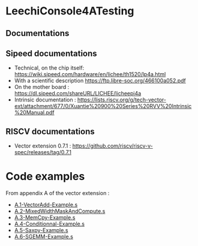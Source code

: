 # LeechiConsole4ATesting

## Documentations
## Sipeed documentations
* Technical, on the chip itself: https://wiki.sipeed.com/hardware/en/lichee/th1520/lp4a.html
* With a scientific description https://ftp.libre-soc.org/466100a052.pdf
* On the mother board : https://dl.sipeed.com/shareURL/LICHEE/licheepi4a
* Intrinsic documentation : https://lists.riscv.org/g/tech-vector-ext/attachment/677/0/Xuantie%20900%20Series%20RVV%20Intrinsic%20Manual.pdf

## RISCV documentations
* Vector extension 0.7.1 : https://github.com/riscv/riscv-v-spec/releases/tag/0.7.1
# Code examples
From appendix A of the vector extension :
* [A.1-VectorAdd-Example.s](A.1-VectorAdd-Example.s)
* [A.2-MixedWidthMaskAndCompute.s](A.2-MixedWidthMaskAndCompute.s)
* [A.3-MemCpy-Example.s](A.3-MemCpy-Example.s)
* [A.4-Conditionnal-Example.s](A.4-Conditionnal-Example.s)
* [A.5-Saxpy-Example.s](A.5-Saxpy-Example.s)
* [A.6-SGEMM-Example.s](A.6-SGEMM-Example.s)
